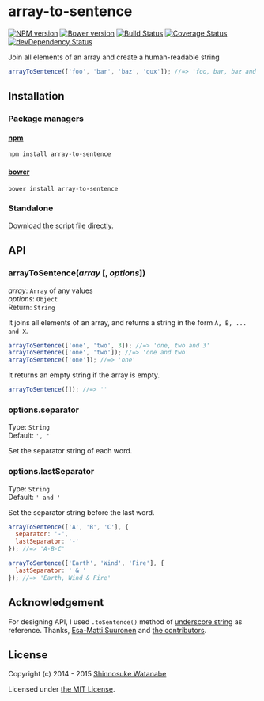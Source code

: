 # array-to-sentence

[![NPM version](https://img.shields.io/npm/v/array-to-sentence.svg)](https://www.npmjs.com/package/array-to-sentence)
[![Bower version](https://img.shields.io/bower/v/array-to-sentence.svg)](https://github.com/shinnn/array-to-sentence/releases)
[![Build Status](https://travis-ci.org/shinnn/array-to-sentence.svg?branch=master)](https://travis-ci.org/shinnn/array-to-sentence)
[![Coverage Status](https://img.shields.io/coveralls/shinnn/array-to-sentence.svg)](https://coveralls.io/github/shinnn/array-to-sentence)
[![devDependency Status](https://david-dm.org/shinnn/array-to-sentence/dev-status.svg)](https://david-dm.org/shinnn/array-to-sentence#info=devDependencies)

Join all elements of an array and create a human-readable string

```javascript
arrayToSentence(['foo', 'bar', 'baz', 'qux']); //=> 'foo, bar, baz and qux'
```

## Installation

### Package managers

#### [npm](https://www.npmjs.com/)

```
npm install array-to-sentence
```

#### [bower](http://bower.io/)

```
bower install array-to-sentence
```

### Standalone

[Download the script file directly.](https://raw.githubusercontent.com/shinnn/array-to-sentence/master/browser.js)

## API

### arrayToSentence(*array* [, *options*])

*array*: `Array` of any values  
*options*: `Object`  
Return: `String`

It joins all elements of an array, and returns a string in the form `A, B, ... and X`.

```javascript
arrayToSentence(['one', 'two', 3]); //=> 'one, two and 3'
arrayToSentence(['one', 'two']); //=> 'one and two'
arrayToSentence(['one']); //=> 'one'
```

It returns an empty string if the array is empty.

```javascript
arrayToSentence([]); //=> ''
```

### options.separator

Type: `String`  
Default: `', '`

Set the separator string of each word.

### options.lastSeparator

Type: `String`  
Default: `' and '`

Set the separator string before the last word.

```javascript
arrayToSentence(['A', 'B', 'C'], {
  separator: '-',
  lastSeparator: '-'
}); //=> 'A-B-C'

arrayToSentence(['Earth', 'Wind', 'Fire'], {
  lastSeparator: ' & '
}); //=> 'Earth, Wind & Fire'
```

## Acknowledgement

For designing API, I used `.toSentence()` method of [underscore.string](https://github.com/epeli/underscore.string) as reference. Thanks, [Esa-Matti Suuronen](https://github.com/epeli) and [the contributors](https://github.com/epeli/underscore.string/graphs/contributors).

## License

Copyright (c) 2014 - 2015 [Shinnosuke Watanabe](https://github.com/shinnn)

Licensed under [the MIT License](./LICENSE).
